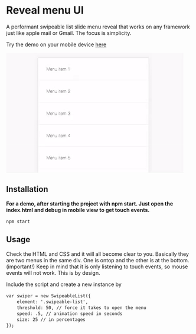 # Reveal menu UI
A performant swipeable list slide menu reveal that works on any framework just like apple mail or Gmail. The focus is simplicity.

<p> Try the demo on your mobile device <a href="http://www.codeowl.tech/swipeable-menu/"> here </a></p>

<img src="demo.gif"/>

## Installation
<strong>For a demo, after starting the project with npm start. Just open the index.html and debug in mobile view to get touch events.</strong>
```
npm start
```

## Usage
Check the HTML and CSS and it will all become clear to you. Basically they are two menus in the same div. One is ontop and the other is at the bottom.
(important!) Keep in mind that it is only listening to touch events, so mouse events will not work. This is by design.

Include the script and create a new instance by
```
var swiper = new SwipeableList({
    element: '.swipeable-list',
    threshold: 50, // force it takes to open the menu
    speed: .5, // animation speed in seconds
    size: 25 // in percentages
});
```
